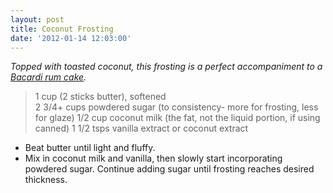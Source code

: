 ```yaml
---
layout: post
title: Coconut Frosting
date: '2012-01-14 12:03:00'
---
```


*Topped with toasted coconut, this frosting is a perfect accompaniment to a [Bacardi rum cake](/rum-cake-from-the-gods/).*

> 1 cup (2 sticks butter), softened  
2 3/4+ cups powdered sugar (to consistency- more for frosting, less for glaze)
1/2 cup coconut milk (the fat, not the liquid portion, if using canned)
1 1/2 tsps vanilla extract or coconut extract

* Beat butter until light and fluffy.
* Mix in coconut milk and vanilla, then slowly start incorporating powdered sugar. Continue adding sugar until frosting reaches desired thickness.

